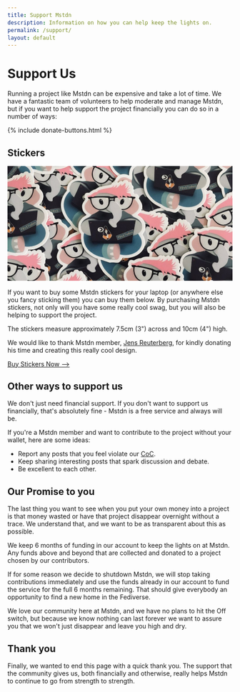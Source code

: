 ```yaml
---
title: Support Mstdn
description: Information on how you can help keep the lights on.
permalink: /support/
layout: default
---
```

# Support Us

Running a project like Mstdn can be expensive and take a lot of time. We have a fantastic team of volunteers to help moderate and manage Mstdn, but if you want to help support the project financially you can do so in a number of ways:

{% include donate-buttons.html %}


## Stickers

![](/assets/images/stickers.jpeg)

If you want to buy some Mstdn stickers for your laptop (or anywhere else you fancy sticking them) you can buy them below. By purchasing Mstdn stickers, not only will you have some really cool swag, but you will also be helping to support the project.

The stickers measure approximately 7.5cm (3") across and 10cm (4") high.

We would like to thank Mstdn member, [Jens Reuterberg](https://Mstdn.org/@ohyran), for kindly donating his time and creating this really cool design.

<a class="button" target="blank" href="https://www.designbyhumans.com/shop/Mstdn/">Buy Stickers Now --></a>

## Other ways to support us

We don't just need financial support. If you don't want to support us financially, that's absolutely fine - Mstdn is a free service and always will be.

If you're a Mstdn member and want to contribute to the project without your wallet, here are some ideas:

*   Report any posts that you feel violate our [CoC](/coc/).
*   Keep sharing interesting posts that spark discussion and debate.
*   Be excellent to each other.

## Our Promise to you

The last thing you want to see when you put your own money into a project is that money wasted or have that project disappear overnight without a trace. We understand that, and we want to be as transparent about this as possible.

We keep 6 months of funding in our account to keep the lights on at Mstdn. Any funds above and beyond that are collected and donated to a project chosen by our contributors.

If for some reason we decide to shutdown Mstdn, we will stop taking contributions immediately and use the funds already in our account to fund the service for the full 6 months remaining. That should give everybody an opportunity to find a new home in the Fediverse.

We love our community here at Mstdn, and we have no plans to hit the Off switch, but because we know nothing can last forever we want to assure you that we won't just disappear and leave you high and dry.

## Thank you

Finally, we wanted to end this page with a quick thank you. The support that the community gives us, both financially and otherwise, really helps Mstdn to continue to go from strength to strength.

